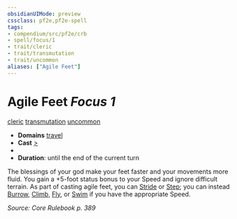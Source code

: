 ```yaml
---
obsidianUIMode: preview
cssclass: pf2e,pf2e-spell
tags:
- compendium/src/pf2e/crb
- spell/focus/1
- trait/cleric
- trait/transmutation
- trait/uncommon
aliases: ["Agile Feet"]
---
```

# Agile Feet *Focus 1*   
[cleric](Reference/Rules/Traits/cleric.md "Cleric Class Trait")  [transmutation](transmutation.md "Transmutation School Trait")  [uncommon](uncommon.md "Uncommon Rarity Trait")  

- **Domains** [travel](Reference/Compendium/Setting/domains.md#Travel)
- **Cast** [>](chapter-9-playing-the-game.md#Actions "Single Action") 
- 
- **Duration**: until the end of the current turn

The blessings of your god make your feet faster and your movements more fluid. You gain a +5-foot status bonus to your Speed and ignore difficult terrain. As part of casting agile feet, you can [Stride](stride.md) or [Step](step.md); you can instead [Burrow](burrow.md), [Climb](climb.md), [Fly](Reference/Rules/Actions/fly.md), or [Swim](swim.md) if you have the appropriate Speed.

*Source: Core Rulebook p. 389*